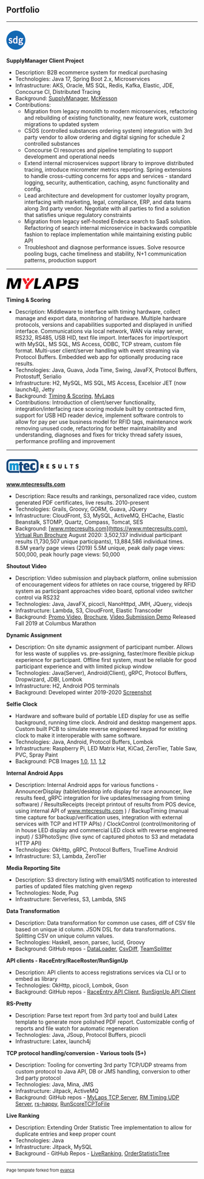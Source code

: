 ## Portfolio

---

### [![Solution Design Group](images/logo-sdg.png)](https://www.solutiondesign.com)
**SupplyManager Client Project**
- Description: B2B ecommerce system for medical purchasing
- Technologies: Java 17, Spring Boot 2.x, Microservices
- Infrastructure: AKS, Oracle, MS SQL, Redis, Kafka, Elastic, JDE, Concourse CI, Distributed Tracing
- Background: [SupplyManager](https://mms.mckesson.com), [McKesson](https://www.mckesson.com)
- Contributions: 
  - Migration from legacy monolith to modern microservices, refactoring and rebuilding of existing functionality, new feature work, customer migrations to updated system
  - CSOS (controlled substances ordering system) integration with 3rd party vendor to allow ordering and digital signing for schedule 2 controlled substances
  - Concourse CI resources and pipeline templating to support development and operational needs
  - Extend internal microservices support library to improve distributed tracing, introduce micrometer metrics reporting. Spring extensions to handle cross-cutting concerns for apps and services - standard logging, security, authentication, caching, async functionality and config.
  - Lead architecture and development for customer loyalty program, interfacing with marketing, legal, compliance, ERP, and data teams along 3rd party vendor.  Negotiate with all parties to find a solution that satisfies unique regulatory constraints
  - Migration from legacy self-hosted Endeca search to SaaS solution. Refactoring of search internal microservice in backwards compatible fashion to replace implementation while maintaining existing public API 
  - Troubleshoot and diagnose performance issues.  Solve resource pooling bugs, cache timeliness and stability, N+1 communication patterns, production support

---

### [![MyLaps](images/logo-mylaps.png)](https://www.mylaps.com)

**Timing & Scoring**
- Description: Middleware to interface with timing hardware, collect manage and export data, monitoring of hardware.  Multiple hardware protocols, versions and capabilities supported and displayed in unified interface.  Communications via local network, WAN via relay server, RS232, RS485, USB HID, text file import.  Interfaces for import/export with MySQL, MS SQL, MS Access, ODBC, TCP stream, custom file format.  Multi-user client/server handling with event streaming via Protocol Buffers.  Embedded web app for optionally producing race results.
- Technologies: Java, Guava, Joda Time, Swing, JavaFX, Protocol Buffers, Protostuff, Serialio
- Infrastructure: H2, MySQL, MS SQL, MS Access, Excelsior JET (now launch4j), Jetty
- Background: [Timing & Scoring](https://www.mylaps.com/timing-scoring-software/), [MyLaps](https://www.mylaps.com)
- Contributions: Introduction of client/server functionality, integration/interfacing race scoring module built by contracted firm, support for USB HID reader device, implement software controls to allow for pay per use business model for RFID tags, maintenance work removing unused code, refactoring for better maintainability and understanding, diagnoses and fixes for tricky thread safety issues, performance profiling and improvement

---

### [![Mtec Results](images/logo-mtec.png)](https://www.mtectiming.com)

**www.mtecresults.com**
- Description: Race results and rankings, personalized race video, custom generated PDF certificates, live results.  2010-present
- Technologies: Grails, Groovy, GORM, Guava, JQuery
- Infrastructure: CloudFront, S3, MySQL, ActiveMQ, EHCache, Elastic Beanstalk, STOMP, Quartz, Compass, Tomcat, SES
- Background: [www.mtecresults.com](https://www.mtecresults.com), [Virtual Run Brochure](https://www.mtectiming.com/archive/MtecResults-Virtual.pdf) August 2020: 3,502,137 individual participant results (1,730,507 unique participants), 13,884,586 individual times.
	8.5M yearly page views (2019) 5.5M unique, peak daily page views: 500,000, peak hourly page views: 50,000

**Shoutout Video**
- Description: Video submission and playback platform, online submission of encouragement videos for athletes on race course, triggered by RFID system as participant approaches video board, optional video switcher control via RS232
- Technologies: Java, JavaFX, picocli, NanoHttpd, JMH, JQuery, videojs
- Infrastructure: Lambda, S3, CloudFront, Elastic Transcoder
- Background: [Promo Video](https://www.mtectiming.com/shoutout.html), [Brochure](https://www.mtectiming.com/archive/Spring_Brochure_2020.pdf), [Video Submission Demo](https://www.mtectiming.com/ShoutoutVideo/Demo/VideoUpload.html)  Released Fall 2019 at Columbus Marathon

**Dynamic Assignment**
- Description: On site dynamic assignment of participant number.  Allows for less waste of supplies vs. pre-assigning, faster/more flexible pickup experience for participant.  Offline first system, must be reliable for good participant experience and with limited pickup window
- Technologies: Java(Server), Android(Client), gRPC, Protocol Buffers, Dropwizard, JDBI, Lombok
- Infrastructure: H2, Android POS terminals
- Background: Developed winter 2019-2020 [Screenshot](images/app-screenshots/dynamic.png)

**Selfie Clock**
- Hardware and software build of portable LED display for use as selfie background, running time clock.  Android and desktop mangement apps.  Custom built PCB to simulate reverse engineered keypad for existing clock to make it interoperable with same software.
- Technologies: Java, Android, Protocol Buffers, Lombok
- Infrastructure: Raspberry Pi, LED Matrix Hat, KiCad, ZeroTier, Table Saw, PVC, Spray Paint
- Background: PCB Images [1.0](images/clockcontrol-pcb/pcb0.jpg), [1.1](images/clockcontrol-pcb/pcb1.jpg), [1.2](images/clockcontrol-pcb/pcb2.jpg)

**Internal Android Apps**
- Description: Internal Android apps for various functions - AnnouncerDisplay (tablet/desktop info display for race announcer, live results feed, gRPC integration for live updates/messaging from timing software) / ResultsReceipts (receipt printout of results from POS device, using internal API of www.mtecresults.com ) / BackupTiming (manual time capture for backup/verification uses, integration with external services with TCP and HTTP APIs) / ClockControl (control/monitoring of in house LED display and commercial LED clock with reverse engineered input) / S3PhotoSync (live sync of captured photos to S3 and metadata HTTP API)
- Technologies: OkHttp, gRPC, Protocol Buffers, TrueTime Android
- Infrastructure: S3, Lambda, ZeroTier

**Media Reporting Site**
- Description: S3 directory listing with email/SMS notification to interested parties of updated files matching given regexp
- Technologies: Node, Pug
- Infrastructure: Serverless, S3, Lambda, SNS

**Data Transformation**
- Description: Data transformation for common use cases, diff of CSV file based on unique id column. JSON DSL for data transformations. Splitting CSV on unique column values.
- Technologies: Haskell, aeson, parsec, lucid, Groovy
- Background: GitHub repos - [DataLoader](https://github.com/cmagnuson/DataLoader), [CsvDiff](https://github.com/cmagnuson/CsvDiff), [TeamSplitter](https://github.com/cmagnuson/TeamSplitter)

**API clients - RaceEntry/RaceRoster/RunSignUp**
- Description: API clients to access registrations services via CLI or to embed as library
- Technologies: OkHttp, picocli, Lombok, Gson
- Background: GitHub repos - [RaceEntry API Client](https://github.com/cmagnuson/raceentry-api-client), [RunSignUp API Client](https://github.com/cmagnuson/runsignup-api-client)

**RS-Pretty**
- Description: Parse text report from 3rd party tool and build Latex template to generate more polished PDF report.  Customizable config of reports and file watch for automatic regeneration
- Technologies: Java, JSoup, Protocol Buffers, picocli
- Infrastructure: Latex, launch4j

**TCP protocol handling/conversion - Various tools (5+)**
- Description: Tooling for converting 3rd party TCP/UDP streams from custom protocol to Java API, DB or JMS handling, conversion to other 3rd party protocol
- Technologies: Java, Mina, JMS
- Infrastructure: Jitpack, ActiveMQ
- Background: GitHub repos - [MyLaps TCP Server](https://github.com/cmagnuson/mylaps-tcp-server), [RM Timing UDP Server](https://github.com/cmagnuson/rm-timing-udp-server), [rs-happy](https://github.com/cmagnuson/rs-happy), [RunScoreTCPToFile](https://github.com/cmagnuson/RunScoreTCPToFile)

**Live Ranking**
- Description:	Extending Order Statistic Tree implementation to allow for duplicate entries and keep proper count
- Technologies: Java
- Infrastructure: Jitpack, MySQL
- Background - GitHub Repos - [LiveRanking](https://github.com/cmagnuson/LiveRanking), [OrderStatisticTree](https://github.com/cmagnuson/OrderStatisticTree)

---
<p style="font-size:11px">Page template forked from <a href="https://github.com/evanca/quick-portfolio">evanca</a></p>
<!-- Remove above link if you don't want to attibute -->
